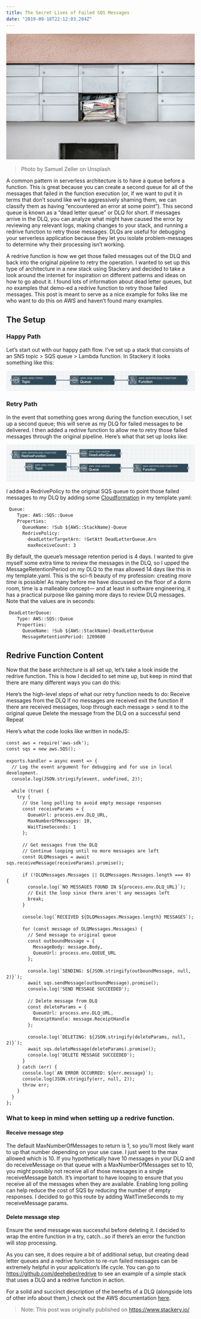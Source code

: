 ```yaml
---
title: The Secret Lives of Failed SQS Messages
date: "2019-09-18T22:12:03.284Z"
---
```


![Mailbox](./mailbox.jpg)
>Photo by Samuel Zeller on Unsplash

A common pattern in serverless architecture is to have a queue before a function. This is great because you can create a second queue for all of the messages that failed in the function execution (or, if we want to put it in terms that don’t sound like we’re aggressively shaming them, we can classify them as having “encountered an error at some point”). This second queue is known as a “dead letter queue” or DLQ for short. If messages arrive in the DLQ, you can analyze what might have caused the error by reviewing any relevant logs, making changes to your stack, and running a redrive function to retry those messages. DLQs are useful for debugging your serverless application because they let you isolate problem-messages to determine why their processing isn’t working.

A redrive function is how we get those failed messages out of the DLQ and back into the original pipeline to retry the operation. I wanted to set up this type of architecture in a new stack using Stackery and decided to take a look around the internet for inspiration on different patterns and ideas on how to go about it. I found lots of information about dead letter queues, but no examples that demo-ed a redrive function to retry those failed messages. This post is meant to serve as a nice example for folks like me who want to do this on AWS and haven’t found many examples.

## The Setup

### Happy Path

Let’s start out with our happy path flow. I’ve set up a stack that consists of an SNS topic > SQS queue > Lambda function. In Stackery it looks something like this:

![Happy Path](./happyPath.png)

### Retry Path

In the event that something goes wrong during the function execution, I set up a second queue; this will serve as my DLQ for failed messages to be delivered. I then added a redrive function to allow me to retry those failed messages through the original pipeline. Here’s what that set up looks like:

![Retry Path](./retryPath.png)

I added a RedrivePolicy to the original SQS queue to point those failed messages to my DLQ by adding some <a href="https://aws.amazon.com/cloudformation/" target="_blank" rel="noopener noreferrer">Cloudformation</a> in my template.yaml:

```
 Queue:
    Type: AWS::SQS::Queue
    Properties:
      QueueName: !Sub ${AWS::StackName}-Queue
      RedrivePolicy:
        deadLetterTargetArn: !GetAtt DeadLetterQueue.Arn
        maxReceiveCount: 3
```

By default, the queue’s message retention period is 4 days. I wanted to give myself some extra time to review the messages in the DLQ, so I upped the MessageRetentionPeriod on my DLQ to the max allowed 14 days like this in my template.yaml. This is the sci-fi beauty of my profession: creating *more time* is possible! As many before me have discussed on the floor of a dorm room, time is a malleable concept— and at least in software engineering, it has a practical purpose like gaining more days to review DLQ messages. Note that the values are in seconds:

```
 DeadLetterQueue:
    Type: AWS::SQS::Queue
    Properties:
      QueueName: !Sub ${AWS::StackName}-DeadLetterQueue
      MessageRetentionPeriod: 1209600
```
## Redrive Function Content

Now that the base architecture is all set up, let’s take a look inside the redrive function. This is how I decided to set mine up, but keep in mind that there are many different ways you can do this:

Here’s the high-level steps of what our retry function needs to do:
Receive messages from the DLQ
If no messages are received exit the function
If there are received messages, loop through each message > send it to the original queue
Delete the message from the DLQ on a successful send
Repeat

Here’s what the code looks like written in nodeJS:

```
const aws = require('aws-sdk');
const sqs = new aws.SQS();

exports.handler = async event => {
  // Log the event argument for debugging and for use in local development.
  console.log(JSON.stringify(event, undefined, 2));

  while (true) {
    try {
      // Use long polling to avoid empty message responses
      const receiveParams = {
        QueueUrl: process.env.DLQ_URL,
        MaxNumberOfMessages: 10,
        WaitTimeSeconds: 1
      };

      // Get messages from the DLQ
      // Continue looping until no more messages are left
      const DLQMessages = await sqs.receiveMessage(receiveParams).promise();

      if (!DLQMessages.Messages || DLQMessages.Messages.length === 0) {
        console.log(`NO MESSAGES FOUND IN ${process.env.DLQ_URL}`);
        // Exit the loop since there aren't any messages left
        break;
      }

      console.log(`RECEIVED ${DLQMessages.Messages.length} MESSAGES`);

      for (const message of DLQMessages.Messages) {
        // Send message to original queue
        const outboundMessage = {
          MessageBody: message.Body,
          QueueUrl: process.env.QUEUE_URL
        };

        console.log(`SENDING: ${JSON.stringify(outboundMessage, null, 2)}`);
        await sqs.sendMessage(outboundMessage).promise();
        console.log('SEND MESSAGE SUCCEEDED');

        // Delete message from DLQ
        const deleteParams = {
          QueueUrl: process.env.DLQ_URL,
          ReceiptHandle: message.ReceiptHandle
        };

        console.log(`DELETING: ${JSON.stringify(deleteParams, null, 2)}`);
        await sqs.deleteMessage(deleteParams).promise();
        console.log('DELETE MESSAGE SUCCEEDED');
      }
    } catch (err) {
      console.log(`AN ERROR OCCURRED: ${err.message}`);
      console.log(JSON.stringify(err, null, 2));
      throw err;
    }
  }
};
```
### What to keep in mind when setting up a redrive function.

#### Receive message step

The default MaxNumberOfMessages to return is 1, so you’ll most likely want to up that number depending on your use case. I just went to the max allowed which is 10.
If you hypothetically have 10 messages in your DLQ and do receiveMessage on that queue with a MaxNumberOfMessages set to 10, you might possibly not receive all of those messages in a single receiveMessage batch. It’s important to have looping to ensure that you receive all of the messages when they are available.
Enabling long polling can help reduce the cost of SQS by reducing the number of empty responses. I decided to go this route by adding WaitTimeSeconds to my receiveMessage params.

#### Delete message step

Ensure the send message was successful before deleting it. I decided to wrap the entire function in a try, catch...so if there’s an error the function will stop processing.

As you can see, it does require a bit of additional setup, but creating dead letter queues and a redrive function to re-run failed messages can be extremely helpful in your application’s life cycle. You can go to https://github.com/deeheber/redrive to see an example of a simple stack that uses a DLQ and a redrive function in action.

For a solid and succinct description of the benefits of a DLQ (alongside lots of other info about them,) check out the AWS documentation <a href="https://docs.aws.amazon.com/AWSSimpleQueueService/latest/SQSDeveloperGuide/sqs-dead-letter-queues.html#sqs-dead-letter-queues-benefits" target="_blank" rel="noopener noreferrer">here</a>.

>Note: This post was originally published on https://www.stackery.io/
